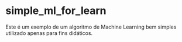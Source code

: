 # simple_ml_for_learn
Este é um exemplo de um algoritmo de Machine Learning bem simples utilizado apenas para fins didáticos.
